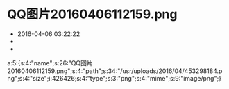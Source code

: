 # QQ图片20160406112159.png
- 2016-04-06 03:22:22
- 
- 

a:5:{s:4:"name";s:26:"QQ图片20160406112159.png";s:4:"path";s:34:"/usr/uploads/2016/04/453298184.png";s:4:"size";i:426426;s:4:"type";s:3:"png";s:4:"mime";s:9:"image/png";}